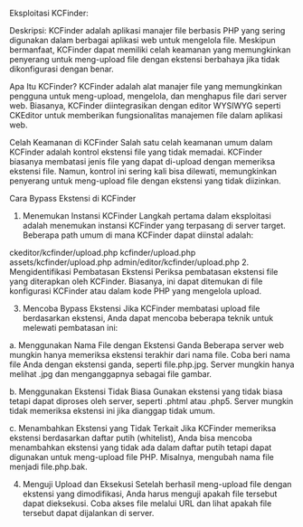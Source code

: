 Eksploitasi KCFinder: 

Deskripsi: KCFinder adalah aplikasi manajer file berbasis PHP yang sering digunakan dalam berbagai aplikasi web untuk mengelola file. Meskipun bermanfaat, KCFinder dapat memiliki celah keamanan yang memungkinkan penyerang untuk meng-upload file dengan ekstensi berbahaya jika tidak dikonfigurasi dengan benar.


Apa Itu KCFinder?
KCFinder adalah alat manajer file yang memungkinkan pengguna untuk meng-upload, mengelola, dan menghapus file dari server web. Biasanya, KCFinder diintegrasikan dengan editor WYSIWYG seperti CKEditor untuk memberikan fungsionalitas manajemen file dalam aplikasi web.


Celah Keamanan di KCFinder
Salah satu celah keamanan umum dalam KCFinder adalah kontrol ekstensi file yang tidak memadai. KCFinder biasanya membatasi jenis file yang dapat di-upload dengan memeriksa ekstensi file. Namun, kontrol ini sering kali bisa dilewati, memungkinkan penyerang untuk meng-upload file dengan ekstensi yang tidak diizinkan.


Cara Bypass Ekstensi di KCFinder
1. Menemukan Instansi KCFinder
Langkah pertama dalam eksploitasi adalah menemukan instansi KCFinder yang terpasang di server target. Beberapa path umum di mana KCFinder dapat diinstal adalah:


ckeditor/kcfinder/upload.php
kcfinder/upload.php
assets/kcfinder/upload.php
admin/editor/kcfinder/upload.php
2. Mengidentifikasi Pembatasan Ekstensi
Periksa pembatasan ekstensi file yang diterapkan oleh KCFinder. Biasanya, ini dapat ditemukan di file konfigurasi KCFinder atau dalam kode PHP yang mengelola upload.


3. Mencoba Bypass Ekstensi
Jika KCFinder membatasi upload file berdasarkan ekstensi, Anda dapat mencoba beberapa teknik untuk melewati pembatasan ini:


a. Menggunakan Nama File dengan Ekstensi Ganda
Beberapa server web mungkin hanya memeriksa ekstensi terakhir dari nama file. Coba beri nama file Anda dengan ekstensi ganda, seperti file.php.jpg. Server mungkin hanya melihat .jpg dan menganggapnya sebagai file gambar.


b. Menggunakan Ekstensi Tidak Biasa
Gunakan ekstensi yang tidak biasa tetapi dapat diproses oleh server, seperti .phtml atau .php5. Server mungkin tidak memeriksa ekstensi ini jika dianggap tidak umum.


c. Menambahkan Ekstensi yang Tidak Terkait
Jika KCFinder memeriksa ekstensi berdasarkan daftar putih (whitelist), Anda bisa mencoba menambahkan ekstensi yang tidak ada dalam daftar putih tetapi dapat digunakan untuk meng-upload file PHP. Misalnya, mengubah nama file menjadi file.php.bak.


4. Menguji Upload dan Eksekusi
Setelah berhasil meng-upload file dengan ekstensi yang dimodifikasi, Anda harus menguji apakah file tersebut dapat dieksekusi. Coba akses file melalui URL dan lihat apakah file tersebut dapat dijalankan di server.
